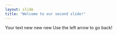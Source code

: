 ```yaml
---
layout: slide
title: "Welcome to our second slide!"
---
```

Your text new new new 
Use the left arrow to go back!
